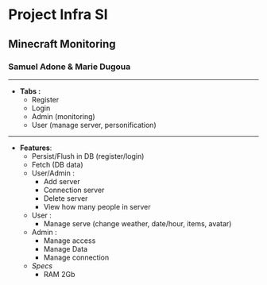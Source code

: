 # Project Infra SI

## Minecraft Monitoring

### Samuel Adone & Marie Dugoua

---

- **Tabs  :**
  - Register
  - Login
  - Admin (monitoring)
  - User (manage server, personification)

---

- **Features**:
  - Persist/Flush in DB (register/login)
  - Fetch (DB data)
  - User/Admin :
    - Add server
    - Connection server
    - Delete server
    - View how many people in server
  - User : 
    - Manage serve (change weather, date/hour, items, avatar)
  - Admin : 
    - Manage access
    - Manage Data
    - Manage connection
  - *Specs* 
    - RAM 2Gb 
